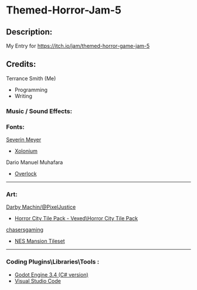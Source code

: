 # Themed-Horror-Jam-5


## Description: 
My Entry for 
https://itch.io/jam/themed-horror-game-jam-5

## Credits:

Terrance Smith (Me)
- Programming
- Writing

### Music / Sound Effects: 

### Fonts:

[Severin Meyer](https://sev.dev/fonts/)
- [Xolonium](https://sev.dev/fonts/xolonium/)

Dario Manuel Muhafara
- [Overlock](https://fonts.google.com/specimen/Overlock)

---

### Art:

[Darby Machin/@PixelJustice](https://malibudarby.itch.io/)
- [Horror City Tile Pack - Vexed\Horror City Tile Pack](https://malibudarby.itch.io/horror-city-tile-pack)

[chasersgaming](https://chasersgaming.itch.io/)
- [NES Mansion Tileset](https://opengameart.org/content/rpg-mansion-tile-set-nes)

---

### Coding Plugins\Libraries\Tools :

- [Godot Engine 3.4 (C# version)](https://godotengine.org/)
- [Visual Studio Code](https://code.visualstudio.com/)
